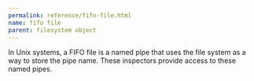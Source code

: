 ```yaml
---
permalink: reference/fifo-file.html
name: fifo file
parent: filesystem object
---
```


In Unix systems, a FIFO file is a named pipe that uses the file system as a way to store the pipe name. These inspectors provide access to these named pipes.